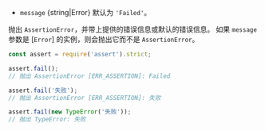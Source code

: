 <!-- YAML
added: v0.1.21
-->
* `message` {string|Error} 默认为 `'Failed'`。

抛出 `AssertionError`，并带上提供的错误信息或默认的错误信息。
如果 `message` 参数是 [`Error`] 的实例，则会抛出它而不是 `AssertionError`。

```js
const assert = require('assert').strict;

assert.fail();
// 抛出 AssertionError [ERR_ASSERTION]: Failed

assert.fail('失败');
// 抛出 AssertionError [ERR_ASSERTION]: 失败

assert.fail(new TypeError('失败'));
// 抛出 TypeError: 失败
```



